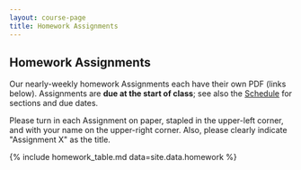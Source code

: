 ```yaml
---
layout: course-page
title: Homework Assignments
---
```


## Homework Assignments

Our nearly-weekly homework Assignments each have their own PDF (links below).  Assignments are **due at the start of class**; see also the [Schedule](assets/general/F22/schedule.pdf) for sections and due dates.

Please turn in each Assignment on paper, stapled in the upper-left corner, and with your name on the upper-right corner.  Also, please clearly indicate "Assignment X" as the title.

{% include homework_table.md  data=site.data.homework %}
